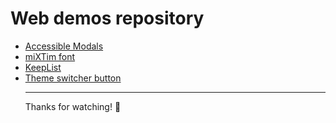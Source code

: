 <h1>Web demos repository</h1>


- [Accessible Modals](https://mixtim.github.io/accessModals/)
- [miXTim font](https://mixtim.github.io/mixtim-font/)
- [KeepList](https://mixtim.github.io/KeepList/)
- [Theme switcher button](https://mixtim.github.io/theme-switcher-button/)
<br><hr>
Thanks for watching! 🐜
